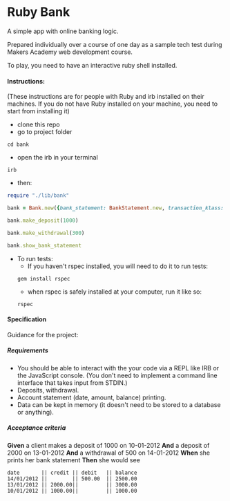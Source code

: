 # Ruby Bank

A simple app with online banking logic.  

Prepared individually over a course of one day as a sample tech test during Makers Academy web development course.

To play, you need to have an interactive ruby shell installed.  

#### Instructions:

(These instructions are for people with Ruby and irb installed on their machines. If you do not have Ruby installed on your machine, you need to start from installing it)  

- clone this repo  
- go to project folder  
```
cd bank
```
- open the irb in your terminal  
```
irb
```
- then:

```ruby
require "./lib/bank"
```
```ruby
bank = Bank.new({bank_statement: BankStatement.new, transaction_klass: Transaction, account: Account.new, transaction_history: TransactionHistory.new})
```
```ruby
bank.make_deposit(1000)
```
```ruby
bank.make_withdrawal(300)
```
```ruby
bank.show_bank_statement
```

- To run tests:
  - If you haven't rspec installed, you will need to do it to run tests:  
  ```
  gem install rspec
  ```
  - when rspec is safely installed at your computer, run it like so:  
  ```
  rspec
  ```

#### Specification

Guidance for the project:  

##### Requirements

* You should be able to interact with the your code via a REPL like IRB or the JavaScript console.  (You don't need to implement a command line interface that takes input from STDIN.)
* Deposits, withdrawal.
* Account statement (date, amount, balance) printing.
* Data can be kept in memory (it doesn't need to be stored to a database or anything).

##### Acceptance criteria

**Given** a client makes a deposit of 1000 on 10-01-2012
**And** a deposit of 2000 on 13-01-2012
**And** a withdrawal of 500 on 14-01-2012
**When** she prints her bank statement
**Then** she would see

```
date       || credit || debit   || balance
14/01/2012 ||        || 500.00  || 2500.00
13/01/2012 || 2000.00||         || 3000.00
10/01/2012 || 1000.00||         || 1000.00
```
